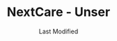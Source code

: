 ---
layout: location-page
date: Last Modified
description: "Local COVID-19 testing is available at NextCare - Unser in Albuquerque, New Mexico, USA."
permalink: "locations/new-mexico/albuquerque/nextcare-unser/"
tags:
  - locations
  - new-mexico
title: NextCare - Unser
uniqueName: nextcare-unser
state: New Mexico
stateAbbr: NM
hood: "Unser "
address: "1800 Unser Blvd NW Ste 500"
city: "Albuquerque"
zip: "87120"
zipsNearby: "87101 87102 87103 87104 87105 87106 87107 87108 87109 87110 87111 87112 87113 87114 87115 87116 87117 87119 87120 87121 87122 87123 87124 87125 87131 87144 87151 87153 87154 87158 87174 87176 87181 87184 87185 87187 87190 87191 87192 87193 87194 87195 87196 87197 87198 87199 87002 87001 87004 87006 87007 87008 87010 87048 87014 87015 87016 87063 87535 87022 87023 87024 87025 87026 87028 87544 87545 87031 87032 87035 87056 87070 87036 87038 87040 87041 87072 87083 87042 87068 87043 87562 87831 87047 87034 87049 87501 87502 87503 87504 87505 87506 87507 87508 87509 87540 87592 87594 87052 87044 87053 87574 87059 87060 87061 87062 87165" 
mapUrl: "http://maps.apple.com/?q=NextCare+-+Unser&address=1800+Unser+Blvd+NW+Ste+500,Albuquerque,New+Mexico,87120"
locationType: Drive-thru or walk-in
phone: "505-395-5520"
website: "https://nextcare.com/locations/nm/urgent-care-clinic-albuquerque-new-mexico-unser/"
onlineBooking: true
closed: undefined
closedUpdate: April 22nd, 2020
notes: "For all members of the community."
days: Weekends
hours: 9 am-4PM
altDays: Weekdays
altHours: 8AM-8PM
ctaMessage: Schedule a test
ctaUrl: "https://nextcare.com/locations/nm/urgent-care-clinic-albuquerque-new-mexico-unser/"
---